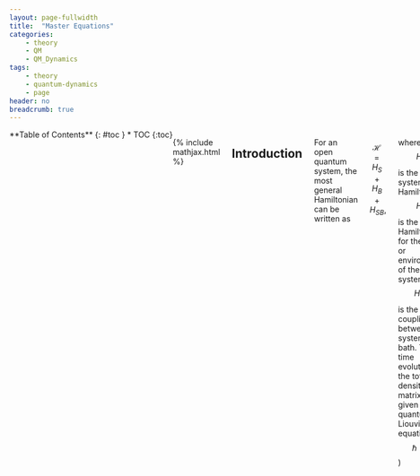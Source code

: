 ```yaml
---
layout: page-fullwidth
title:  "Master Equations"
categories:
    - theory
    - QM
    - QM_Dynamics
tags:
    - theory
    - quantum-dynamics
    - page
header: no
breadcrumb: true
---
```

<div class="row">
<div class="medium-4 medium-push-8 columns" style="float:left" markdown="1">
<div class="panel radius" markdown="1">
**Table of Contents**
{: #toc }
* TOC
{:toc}
</div>
</div><!-- /.medium-4.columns -->

<div class="medium-8 medium-pull-4 columns" markdown="1">

{% include mathjax.html %}

## Introduction

For an open quantum system, the most general Hamiltonian can be written as

$$
\begin{equation}\label{eq:openQuantumH}
    \mathcal{H} = H_S + H_B + H_{SB},
\end{equation}
$$

where $$H_S$$ is the system Hamiltonian, $$H_B$$ is the Hamiltonian for the bath or environment of the system, and $$H_{SB}$$ is the coupling between the system and bath. The time evolution of the total density matrix is given by the quantum Liouville equation ($$\hbar = 1$$)

$$
\begin{equation}\label{eq:quantumLiouville}
    \frac{d\rho(t)}{dt} = -i[\mathcal{H},\rho(t)].
\end{equation}
$$

For convenience, we commonly define the Liouville operator $$\mathcal{L}$$. Its behaviour is defined by how it acts on an operator $$A$$

$$
\begin{equation}
    \mathcal{L}A = -i[\mathcal{H},A].
\end{equation}
$$

The total density matrix $$\rho(t)$$ contains information about the bath dynamics that are typically not of interest. Eq. \eqref{eq:quantumLiouville} is also difficult to solve. This chapter outlines various quantum master equations that take different approaches in approximating Eq. \eqref{eq:quantumLiouville} to learn about the dynamics of the system.


### The Interaction Picture

Analysis of this equation is commonly easier in the interaction picture. For convenience, we begin by writing Eq.\eqref{eq:openQuantumH} as a dominant piece $$H_0$$ and a perturbation $$V$$

$$
\begin{equation}
\mathcal{H} = H_0 + \lambda V,
\end{equation}
$$

The total time evolution operator that evolves our system from time zero to time $$t$$ is

$$
\begin{align}
    U(t) &= e^{-i\mathcal{H}t} = U_{V}(t)U_0(t),\\
    U_{V}(t) &= e_\leftarrow^{-i\lambda\int_0^t d\tau V(\tau)},\\
    U_0(t) &= e^{-iH_0t},
\end{align}
$$

where we have broken the operator into two parts using a time ordered exponential to ensure time-dependent operators are ordered from right to left with increasing time arguments. An operator $$A$$ in the interaction picture is defined as

$$
\begin{equation}
    \hat{A}(t) = U_0^\dagger(t)A(t)U_0(t).
\end{equation}
$$

From this definition we rewrite the Liouville equation in the interaction picture as

$$
\begin{equation}\label{eq:liouvilleInteraction}
    \frac{d}{dt}\hat{\rho}(t) = -i\lambda[\hat{H}_{V},\hat{\rho}(t)] = \hat{\mathcal{L}}_V\hat{\rho}(t)
\end{equation}
$$

{% include accordian.html title='Exercise' contents='Confirm for yourself that this is the correct expression for the Liouville equation in the interaction picture.' %}

### Projection Operators

Frequently we do not care about the dynamics of the entire density matrix. For example, we may only want to know about how the population of the system evolves. We can narrow our focus to the part we care about by tracing out the rest of the system/bath. This effect is usually achieved through projection operators. As an example, if we wish to focus on solely the system dynamics we define our projection operator as

$$
\begin{align}
P \;\cdot &= \rho_B \text{Tr}_B\{\cdot\},\\
Q &= 1-P
\end{align}
$$

where $$\text{Tr}_B$$ denotes a trace over bath states and $$\rho_B = e^{-\beta H_B}/\mathcal{Z}_B$$ is the equilibrium bath operator--$$\mathcal{Z}_B = \text{Tr}_B\{e^{-\beta H_B}\}$$. This definition of the projection operator ensures that $$P^2 = P$$. 

{% capture c %}
{% raw %}
<ol>
<li> Confirm that this projection operator returns a reduced density matrix \(\sigma = \text{Tr}_B\{\rho(t)\}\) where the bath degrees of freedom have been traced out. <i>Hint:</i> Define a basis set \(|a,\alpha\rangle\) where \(a\) denotes bath states and \(\alpha\) denotes system states. </li>
<li> Confirm that \(P^2 = P\). </li>
</ol>
{% endraw %}
{% endcapture %}

{% include accordian.html title='Exercises' contents=c%}

With these definitions we obtain the following system of equations

$$
\begin{align}
\frac{d}{dt}P\hat{\rho}(t) = \lambda P\hat{\mathcal{L}}_V(t)(P+Q)\hat{\rho}(t),\label{eq:PonLiouville}\\
\frac{d}{dt}Q\hat{\rho}(t) = \lambda Q\hat{\mathcal{L}}_V(t)(P+Q)\hat{\rho}(t),\label{eq:QonLiouville}
\end{align}
$$

where we have used the most important trick of inserting one in the form of $$P+Q$$ and $$P$$ and $$Q$$ are time-independent. We start by solving Eq. \eqref{eq:QonLiouville} exactly

$$
\begin{equation}\label{eq:Qsolution}
Q\hat{\rho}(t) = e^{\lambda Q \hat{\mathcal{L}}_V\,t}Q\hat{\rho}(t) + \lambda\int_0^t dt' e^{\lambda Q \hat{\mathcal{L}}_V\,t'}Q\hat{\mathcal{L}}_VP\hat{\rho}(t-t').
\end{equation}
$$

{% include accordian.html title="Exercise" contents="Verify that Eq. \eqref{eq:Qsolution} is the solution to Eq. \eqref{eq:QonLiouville}"%}

This equation can be used to eliminate $$Q$$ from Eq. \eqref{eq:PonLiouville} and obtain the [Nakajima-Zwanzig equation](https://en.wikipedia.org/wiki/Nakajima%E2%80%93Zwanzig_equation). Most master equations follow by starting with this equation and making a series of approximations.

## Redfield Equation

The Redfield equation is one of the most common examples referenced when discussing quantum master equations. It is also ill-defined, with everyone using slightly different simplifications and approximations in their definition In this section we will note the common simplifications and approximations.

Beginning with the Nakajima-Zwanzig equation, we make the following simplifications and approximations

1. $$P\mathcal{L}P = 0$$ as can be shown using the cyclic invariance of the trace
2. Assume the initial density matrix is separable into a bath and system part $$\rho(0) = \rho_B\sigma(0)$$. This approximation is sometimes known as the Born Approximation.
3. Assume that the system-bath interaction is small and **keep only up to 2nd order in $$\lambda$$**. This allows us to expand any exponentials in a Taylor series and keep only terms that are $$\mathcal{O}(\lambda^2)$$ or less. Because $$\lambda$$ is only used to keep track of perturbation order, we now set $$\lambda=1$$.

The resulting equation is

$$
\begin{equation}
\frac{d}{dt}P\hat{\rho}(t) = P \hat{\mathcal{L}}_V(t) \int_0^t dt' P \hat{\mathcal{L}}_V(t)\hat{\mathcal{L}}_V(t') P \rho(t-t'),
\end{equation}
$$

or rewriting in terms of the reduced density matrix $$\hat{\sigma}(t) = \text{Tr}_B\{\hat{\rho}(t)\}$$

$$
\begin{equation}
\frac{d\hat{\sigma}(t)}{dt} = \int_0^t dt' \text{Tr}_B\{\hat{\mathcal{L}}_V(t)\hat{\mathcal{L}}_V(t')\rho_B\hat{\sigma}(t-t')\}.
\end{equation}
$$


### Assume $$H_{SB}$$ is Separable

To proceed and make further approximations, it is useful to assume that $$V = H_{SB}$$ can be written as a sum of terms that are separable into bath and system operators

$$
\begin{equation}
\hat{H}_{SB}(t) = \sum_k S_k(t) \otimes B_k(t),
\end{equation}
$$

where we are employing a shorthand of explicit time-dependence to denote that $$S_k$$ and $$B_k$$ are in the interaction picture. Utilizing the following facts

1. System and bath operators commute,
2. Cyclic invariance of the trace,
3. $$B_k(t) = U_B^\dagger(t)B_k(0)U_B(t)$$,
4. $$[\rho_B,U_0] = 0$$,

and defining the time correlation function $$C_{k,l}(t) = \text{Tr}_B\{\rho_B B_k(t)B_l(0)\}$$, we obtain

$$
\begin{equation}\label{eq:timeNonLocalRedfield}
\frac{d}{dt}\hat{\sigma}(t) = -\int_0^t d\tau \sum_{k,l}\left(C_{k,l}(\tau)\left[S_k(t),S_l(t-\tau)\hat{\sigma}(\tau)\right] - C_{k,l}^*(\tau)\left[S_l(t),\hat{\sigma}(\tau)S_k(t-\tau)\right]\right)
\end{equation}
$$

### Markov Approximation

A factor that makes Eq. \eqref{eq:timeNonLocalRedfield} difficult to solve is the non-local time dependence--$$\sigma(t)$$ depends on $$\sigma(t' < t)$$ through the factor of $$\sigma(\tau)$$ in the integrand. However, $$C_{k,l}(\tau)$$ tends to have a typical correlation time $$\tau_B$$. For $$\tau \ll \tau_B$$ the bath has largely 'forgotten' its interactions with the system and the correlation is approximately zero. If $$\tau_B$$ is much smaller than the timescale of changes that we are interested, we can make the replacement $$\hat{\sigma}(\tau) \rightarrow \hat{\sigma}(t)$$ and change our upper integration bound to infinity.

### Return of the Schrödinger Picture and the Secular Approximation

A matrix element of the reduced density matrix in the Schrödinger picture is given by

$$
\begin{align}
\langle \eta | \frac{d}{dt} \sigma(t)| \nu \rangle &= \langle \eta | \frac{d}{dt}\left(U_0(t)\hat{\sigma}(t)U_0^\dagger(t)\right)|\nu\rangle,\\
&= -i\omega_{\eta\nu}\sigma_{\eta\nu}(t) + e^{-i\omega_{\eta\nu}t}\frac{d}{dt}\hat{\sigma}_{nm}(t),
\end{align}
$$

<p>
where \(H_S |\eta\rangle = \epsilon_\eta |\eta\rangle\) and \(\omega_{\eta\nu} = \epsilon_\eta -\epsilon_\nu\). Obtaining the matrix elements \(\frac{d}{dt}\hat{\sigma}_{nm}(t)\) is a straightforward but tedious process. Along the way it can be useful to define
</p>

$$
\begin{align}
\Lambda^+_{abcd} &= \sum_{k,l} S_k^{ab}S_l^{cd} \int_0^\inf d\tau C_{k,l}(\tau) e^{-i\omega_{cd}\tau},\\
\Lambda^-_{abcd} &= \sum_{k,l} S_k^{ab}S_l^{cd} \int_0^\inf d\tau C^*_{k,l}(\tau) e^{-i\omega_{ab}\tau},
\end{align}
$$

and the Redfield tensor like object

$$
\begin{equation}
R_{abcd} = \Lambda^+_{dbac}+\Lambda^-_{dbac} - \sum_{l}(\delta_{bd}\Lambda^+_{allc} + \delta_{ac}\Lambda^-_{dllb}).
\end{equation}
$$

The secular approximation, also sometimes called the rotating wave approximation, allows us to discard terms that oscillate rapidly within the timescale of our time-correlations (i.e. we discard terms where $$\lvert \omega_{\eta\nu} - \omega_{\alpha\beta}\rvert$$ is not much less than $$\tau_B$$). And we end up with a form that most would recognize as Redfield

$$
\begin{equation}
\frac{d}{dt}\hat{\sigma}_{\eta\nu}(t) = \hat{\sigma}_{\eta\nu}(t)R_{\eta\nu\eta\nu} + \delta_{\eta\nu}\sum_{m\ne \eta}\hat{\sigma}_{mm}(t)R_{\eta\eta m m}.
\end{equation}
$$